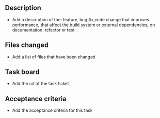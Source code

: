 ## Description

- Add a description of the: feature, bug fix,code change that improves performance, that affect the build system or external dependencies, on documentation, refactor or test

## Files changed

- Add a list of files that have been changed

## Task board

- Add the url of the task ticket

## Acceptance criteria

- Add the acceptance criteria for this task
